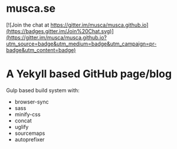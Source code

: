 musca.se
========

[![Join the chat at https://gitter.im/musca/musca.github.io](https://badges.gitter.im/Join%20Chat.svg)](https://gitter.im/musca/musca.github.io?utm_source=badge&utm_medium=badge&utm_campaign=pr-badge&utm_content=badge)

# A Yekyll based GitHub page/blog

Gulp based build system with:

- browser-sync
- sass
- minify-css
- concat
- uglify
- sourcemaps
- autoprefixer